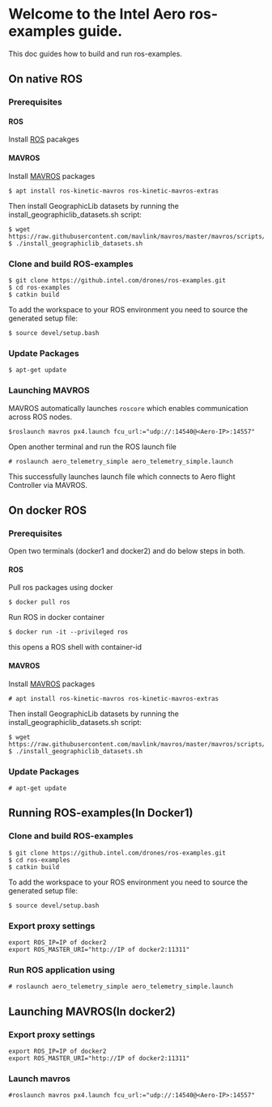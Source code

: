 # Welcome to the Intel Aero ros-examples guide.

This doc guides how to build and run ros-examples.
## On native ROS

### Prerequisites

#### ROS
Install [ROS](http://wiki.ros.org/kinetic/Installation/Ubuntu) pacakges

#### MAVROS
Install [MAVROS](http://wiki.ros.org/mavros) packages

```
$ apt install ros-kinetic-mavros ros-kinetic-mavros-extras

```
Then install GeographicLib datasets by running the install_geographiclib_datasets.sh script:
```
$ wget https://raw.githubusercontent.com/mavlink/mavros/master/mavros/scripts/install_geographiclib_datasets.sh
$ ./install_geographiclib_datasets.sh
```

### Clone and build ROS-examples
```
$ git clone https://github.intel.com/drones/ros-examples.git
$ cd ros-examples
$ catkin build
```
To add the workspace to your ROS environment you need to source the generated setup file:
```
$ source devel/setup.bash
```
### Update Packages
```
$ apt-get update
```
### Launching MAVROS
MAVROS automatically launches `roscore` which enables communication across ROS nodes.
```
$roslaunch mavros px4.launch fcu_url:="udp://:14540@<Aero-IP>:14557"
```

Open another terminal  and run the ROS launch file
```
# roslaunch aero_telemetry_simple aero_telemetry_simple.launch
```
This successfully launches launch file  which connects to Aero flight Controller via MAVROS.

## On docker ROS

### Prerequisites

Open two terminals (docker1 and docker2) and do below steps in both.

#### ROS
Pull ros packages using docker
```
$ docker pull ros
```
Run ROS in docker container
```
$ docker run -it --privileged ros
```
this opens a ROS shell with container-id

#### MAVROS
Install [MAVROS](http://wiki.ros.org/mavros) packages
```
# apt install ros-kinetic-mavros ros-kinetic-mavros-extras
```

Then install GeographicLib datasets by running the install_geographiclib_datasets.sh script:
```
$ wget https://raw.githubusercontent.com/mavlink/mavros/master/mavros/scripts/install_geographiclib_datasets.sh
$ ./install_geographiclib_datasets.sh
```

### Update Packages
```
# apt-get update
```
## Running ROS-examples(In Docker1)

### Clone and build ROS-examples
```
$ git clone https://github.intel.com/drones/ros-examples.git
$ cd ros-examples
$ catkin build
```

To add the workspace to your ROS environment you need to source the generated setup file:
```
$ source devel/setup.bash
```
### Export proxy settings
```
export ROS_IP=IP of docker2
export ROS_MASTER_URI="http://IP of docker2:11311"
```
### Run ROS application using
```
# roslaunch aero_telemetry_simple aero_telemetry_simple.launch
```

## Launching MAVROS(In docker2)

### Export proxy settings
```
export ROS_IP=IP of docker2
export ROS_MASTER_URI="http://IP of docker2:11311"
```
### Launch mavros
```
#roslaunch mavros px4.launch fcu_url:="udp://:14540@<Aero-IP>:14557"
```







